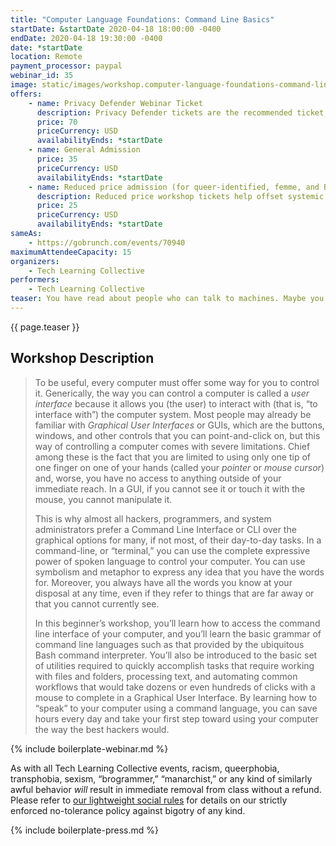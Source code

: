```yaml
---
title: "Computer Language Foundations: Command Line Basics"
startDate: &startDate 2020-04-18 18:00:00 -0400
endDate: 2020-04-18 19:30:00 -0400
date: *startDate
location: Remote
payment_processor: paypal
webinar_id: 35
image: static/images/workshop.computer-language-foundations-command-line-basics.rectangle.jpg
offers:
    - name: Privacy Defender Webinar Ticket
      description: Privacy Defender tickets are the recommended ticket type for those who can afford to help fund the digital security and online privacy advocacy communities with their financial resources, are attending the workshop with the support of their employers or other backers, or have other resources available to them. Purchasing tickets at this level makes it possible for us to offer reduced price tickets to those in need.
      price: 70
      priceCurrency: USD
      availabilityEnds: *startDate
    - name: General Admission
      price: 35
      priceCurrency: USD
      availabilityEnds: *startDate
    - name: Reduced price admission (for queer-identified, femme, and BIPOC people)
      description: Reduced price workshop tickets help offset systemic biases prevalent in society and in the technology sector especially.
      price: 25
      priceCurrency: USD
      availabilityEnds: *startDate
sameAs:
    - https://gobrunch.com/events/70940
maximumAttendeeCapacity: 15
organizers:
    - Tech Learning Collective
performers:
    - Tech Learning Collective
teaser: You have read about people who can talk to machines. Maybe you imagined secret chambers, hidden away behind locked doors, with dark rooms basking in blue from electric fires. Some of these people seemed friendly, others scary, but all of them were powerful. How did they learn to communicate with their computers? This is your chance to learn the foundations of all computer languages, the command line, and actually begin to talk to a machine yourself.
---
```


{{ page.teaser }}

## Workshop Description

> To be useful, every computer must offer some way for you to control it. Generically, the way you can control a computer is called a *user interface* because it allows you (the user) to interact with (that is, &ldquo;to interface with&rdquo;) the computer system. Most people may already be familiar with *Graphical User Interfaces* or GUIs, which are the buttons, windows, and other controls that you can point-and-click on, but this way of controlling a computer comes with severe limitations. Chief among these is the fact that you are limited to using only one tip of one finger on one of your hands (called your *pointer* or *mouse cursor*) and, worse, you have no access to anything outside of your immediate reach. In a GUI, if you cannot see it or touch it with the mouse, you cannot manipulate it.
>
> This is why almost all hackers, programmers, and system administrators prefer a Command Line Interface or CLI over the graphical options for many, if not most, of their day-to-day tasks. In a command-line, or &ldquo;terminal,&rdquo; you can use the complete expressive power of spoken language to control your computer. You can use symbolism and metaphor to express any idea that you have the words for. Moreover, you always have all the words you know at your disposal at any time, even if they refer to things that are far away or that you cannot currently see.
>
> In this beginner&rsquo;s workshop, you&rsquo;ll learn how to access the command line interface of your computer, and you&rsquo;ll learn the basic grammar of command line languages such as that provided by the ubiquitous Bash command interpreter. You&rsquo;ll also be introduced to the basic set of utilities required to quickly accomplish tasks that require working with files and folders, processing text, and automating common workflows that would take dozens or even hundreds of clicks with a mouse to complete in a Graphical User Interface. By learning how to &ldquo;speak&rdquo; to your computer using a command language, you can save hours every day and take your first step toward using your computer the way the best hackers would.

{% include boilerplate-webinar.md %}

As with all Tech Learning Collective events, racism, queerphobia, transphobia, sexism, &ldquo;brogrammer,&rdquo; &ldquo;manarchist,&rdquo; or any kind of similarly awful behavior *will* result in immediate removal from class without a refund. Please refer to [our lightweight social rules](https://github.com/AnarchoTechNYC/meta/wiki/Social-rules) for details on our strictly enforced no-tolerance policy against bigotry of any kind.

{% include boilerplate-press.md %}
